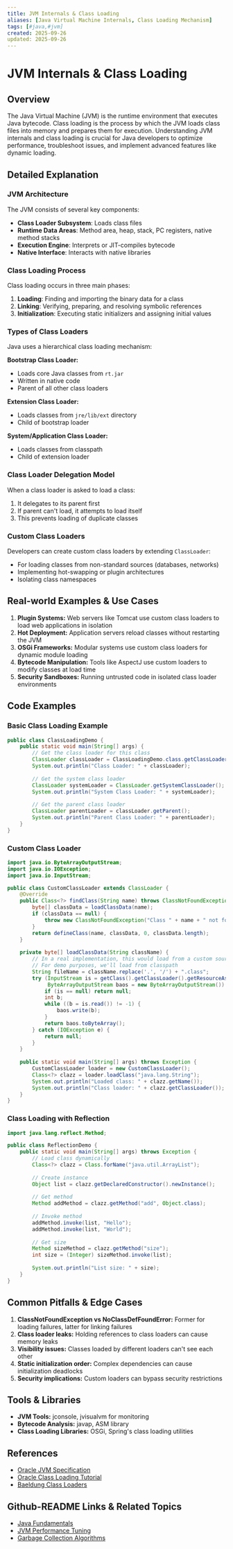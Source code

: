```yaml
---
title: JVM Internals & Class Loading
aliases: [Java Virtual Machine Internals, Class Loading Mechanism]
tags: [#java,#jvm]
created: 2025-09-26
updated: 2025-09-26
---
```


# JVM Internals & Class Loading

## Overview
The Java Virtual Machine (JVM) is the runtime environment that executes Java bytecode. Class loading is the process by which the JVM loads class files into memory and prepares them for execution. Understanding JVM internals and class loading is crucial for Java developers to optimize performance, troubleshoot issues, and implement advanced features like dynamic loading.

## Detailed Explanation

### JVM Architecture
The JVM consists of several key components:
- **Class Loader Subsystem**: Loads class files
- **Runtime Data Areas**: Method area, heap, stack, PC registers, native method stacks
- **Execution Engine**: Interprets or JIT-compiles bytecode
- **Native Interface**: Interacts with native libraries

### Class Loading Process
Class loading occurs in three main phases:
1. **Loading**: Finding and importing the binary data for a class
2. **Linking**: Verifying, preparing, and resolving symbolic references
3. **Initialization**: Executing static initializers and assigning initial values

### Types of Class Loaders
Java uses a hierarchical class loading mechanism:

**Bootstrap Class Loader:**
- Loads core Java classes from `rt.jar`
- Written in native code
- Parent of all other class loaders

**Extension Class Loader:**
- Loads classes from `jre/lib/ext` directory
- Child of bootstrap loader

**System/Application Class Loader:**
- Loads classes from classpath
- Child of extension loader

### Class Loader Delegation Model
When a class loader is asked to load a class:
1. It delegates to its parent first
2. If parent can't load, it attempts to load itself
3. This prevents loading of duplicate classes

### Custom Class Loaders
Developers can create custom class loaders by extending `ClassLoader`:
- For loading classes from non-standard sources (databases, networks)
- Implementing hot-swapping or plugin architectures
- Isolating class namespaces

## Real-world Examples & Use Cases
1. **Plugin Systems:** Web servers like Tomcat use custom class loaders to load web applications in isolation
2. **Hot Deployment:** Application servers reload classes without restarting the JVM
3. **OSGi Frameworks:** Modular systems use custom class loaders for dynamic module loading
4. **Bytecode Manipulation:** Tools like AspectJ use custom loaders to modify classes at load time
5. **Security Sandboxes:** Running untrusted code in isolated class loader environments

## Code Examples

### Basic Class Loading Example
```java
public class ClassLoadingDemo {
    public static void main(String[] args) {
        // Get the class loader for this class
        ClassLoader classLoader = ClassLoadingDemo.class.getClassLoader();
        System.out.println("Class Loader: " + classLoader);
        
        // Get the system class loader
        ClassLoader systemLoader = ClassLoader.getSystemClassLoader();
        System.out.println("System Class Loader: " + systemLoader);
        
        // Get the parent class loader
        ClassLoader parentLoader = classLoader.getParent();
        System.out.println("Parent Class Loader: " + parentLoader);
    }
}
```

### Custom Class Loader
```java
import java.io.ByteArrayOutputStream;
import java.io.IOException;
import java.io.InputStream;

public class CustomClassLoader extends ClassLoader {
    @Override
    public Class<?> findClass(String name) throws ClassNotFoundException {
        byte[] classData = loadClassData(name);
        if (classData == null) {
            throw new ClassNotFoundException("Class " + name + " not found");
        }
        return defineClass(name, classData, 0, classData.length);
    }
    
    private byte[] loadClassData(String className) {
        // In a real implementation, this would load from a custom source
        // For demo purposes, we'll load from classpath
        String fileName = className.replace('.', '/') + ".class";
        try (InputStream is = getClass().getClassLoader().getResourceAsStream(fileName);
             ByteArrayOutputStream baos = new ByteArrayOutputStream()) {
            if (is == null) return null;
            int b;
            while ((b = is.read()) != -1) {
                baos.write(b);
            }
            return baos.toByteArray();
        } catch (IOException e) {
            return null;
        }
    }
    
    public static void main(String[] args) throws Exception {
        CustomClassLoader loader = new CustomClassLoader();
        Class<?> clazz = loader.loadClass("java.lang.String");
        System.out.println("Loaded class: " + clazz.getName());
        System.out.println("Class loader: " + clazz.getClassLoader());
    }
}
```

### Class Loading with Reflection
```java
import java.lang.reflect.Method;

public class ReflectionDemo {
    public static void main(String[] args) throws Exception {
        // Load class dynamically
        Class<?> clazz = Class.forName("java.util.ArrayList");
        
        // Create instance
        Object list = clazz.getDeclaredConstructor().newInstance();
        
        // Get method
        Method addMethod = clazz.getMethod("add", Object.class);
        
        // Invoke method
        addMethod.invoke(list, "Hello");
        addMethod.invoke(list, "World");
        
        // Get size
        Method sizeMethod = clazz.getMethod("size");
        int size = (Integer) sizeMethod.invoke(list);
        
        System.out.println("List size: " + size);
    }
}
```

## Common Pitfalls & Edge Cases
1. **ClassNotFoundException vs NoClassDefFoundError:** Former for loading failures, latter for linking failures
2. **Class loader leaks:** Holding references to class loaders can cause memory leaks
3. **Visibility issues:** Classes loaded by different loaders can't see each other
4. **Static initialization order:** Complex dependencies can cause initialization deadlocks
5. **Security implications:** Custom loaders can bypass security restrictions

## Tools & Libraries
- **JVM Tools:** jconsole, jvisualvm for monitoring
- **Bytecode Analysis:** javap, ASM library
- **Class Loading Libraries:** OSGi, Spring's class loading utilities

## References
- [Oracle JVM Specification](https://docs.oracle.com/javase/specs/jvms/se17/html/index.html)
- [Oracle Class Loading Tutorial](https://docs.oracle.com/javase/tutorial/ext/basics/load.html)
- [Baeldung Class Loaders](https://www.baeldung.com/java-classloaders)

## Github-README Links & Related Topics
- [Java Fundamentals](../java-fundamentals/)
- [JVM Performance Tuning](../jvm-performance-tuning/)
- [Garbage Collection Algorithms](../garbage-collection-algorithms/)
